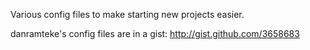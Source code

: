 Various config files to make starting new projects easier.




danramteke's config files are in a gist: http://gist.github.com/3658683